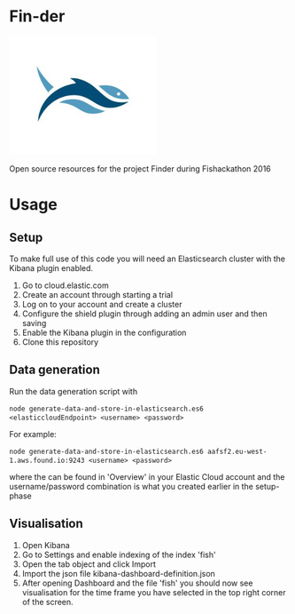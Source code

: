 # Fin-der

![alt tag](https://github.com/BaggeRob/Fin-der/blob/master/logo.png)

Open source resources for the project Finder during Fishackathon 2016


# Usage
## Setup
To make full use of this code you will need an Elasticsearch cluster with the Kibana plugin enabled.

1. Go to cloud.elastic.com
2. Create an account through starting a trial
3. Log on to your account and create a cluster
4. Configure the shield plugin through adding an admin user and then saving
5. Enable the Kibana plugin in the configuration
6. Clone this repository


## Data generation
Run the data generation script with

```
node generate-data-and-store-in-elasticsearch.es6 <elasticcloudEndpoint> <username> <password>
```

For example:

```
node generate-data-and-store-in-elasticsearch.es6 aafsf2.eu-west-1.aws.found.io:9243 <username> <password>
```

where the <elasticcloudEndpoint> can be found in 'Overview' in your Elastic Cloud account and the username/password combination is what you created earlier in the setup-phase

## Visualisation

1. Open Kibana
2. Go to Settings and enable indexing of the index 'fish'
3. Open the tab object and click Import
4. Import the json file kibana-dashboard-definition.json
5. After opening Dashboard and the file 'fish' you should now see visualisation for the time frame you have selected in the top right corner of the screen.
